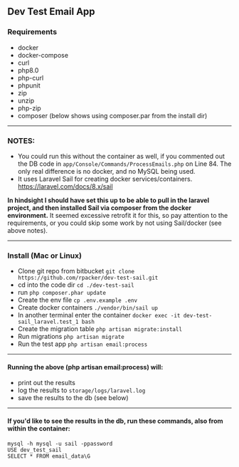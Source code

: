 
## Dev Test Email App

### Requirements
- docker
- docker-compose
- curl
- php8.0
- php-curl
- phpunit
- zip
- unzip
- php-zip
- composer (below shows using composer.par from the install dir)

---

### NOTES:
- You could run this without the container as well, if you commented out the DB code in `app/Console/Commands/ProcessEmails.php` on Line 84. The only real difference is no docker, and no MySQL being used. 
- It uses Laravel Sail for creating docker services/containers. https://laravel.com/docs/8.x/sail


**In hindsight I should have set this up to be able to pull in the laravel project, and then installed Sail via composer from the docker environment.**
It seemed excessive retrofit it for this, so pay attention to the requirements, or you could skip some work by not using Sail/docker (see above notes).

---

### Install (Mac or Linux)

- Clone git repo from bitbucket `git clone https://github.com/rpacker/dev-test-sail.git` 
- cd into the code dir `cd ./dev-test-sail`
- run `php composer.phar update`
- Create the env file `cp .env.example .env`
- Create docker containers `./vendor/bin/sail up`
- In another terminal enter the container `docker exec -it dev-test-sail_laravel.test_1 bash`
- Create the migration table  `php artisan migrate:install`
- Run migrations `php artisan migrate`
- Run the test app `php artisan email:process`

---

#### Running the above (php artisan email:process) will:

- print out the results
- log the results to `storage/logs/laravel.log`
- save the results to the db (see below)

---

#### If you'd like to see the results in the db, run these commands, also from within the container: 

```
mysql -h mysql -u sail -ppassword
USE dev_test_sail
SELECT * FROM email_data\G
```


